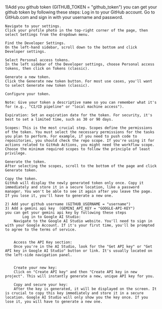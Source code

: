 1)Add you github token    (GITHUB_TOKEN = "github_token")
you can get your github token by following these steps:
    Log in to your GitHub account.
    Go to GitHub.com and sign in with your username and password.
    
    Navigate to your settings.
    Click your profile photo in the top-right corner of the page, then select Settings from the dropdown menu.
    
    Find the Developer Settings.
    On the left-hand sidebar, scroll down to the bottom and click Developer settings.
    
    Select Personal access tokens.
    In the left sidebar of the Developer settings, choose Personal access tokens, then click on Tokens (classic).
    
    Generate a new token.
    Click the Generate new token button. For most use cases, you'll want to select Generate new token (classic).
    
    Configure your token.
    
    Note: Give your token a descriptive name so you can remember what it's for (e.g., "CI/CD pipeline" or "local machine access").
    
    Expiration: Set an expiration date for the token. For security, it's best to set a limited time, such as 30 or 90 days.
    
    Scopes: This is the most crucial step. Scopes define the permissions of the token. You must select the necessary permissions for the tasks you plan to perform. For example, if you need to push code to repositories, you should check the repo scope. If you're using it for actions related to GitHub Actions, you might need the workflow scope. Choose the minimum required scopes to follow the principle of least privilege.
    
    Generate the token.
    After selecting the scopes, scroll to the bottom of the page and click Generate token.
    
    Copy the token.
    GitHub will display the newly generated token only once. Copy it immediately and store it in a secure location, like a password manager. You won't be able to see it again after you leave the page. If you lose it, you'll have to generate a new one.

    2) Add your github username (GITHUB_USERNAME = "username")
    3) Add a gemini api key  (GEMINI_API_KEY = "GOOGLE-API-KEY")
    you can get your gemini api key by following these steps
            Log in to Google AI Studio:
        Navigate to the Google AI Studio website. You'll need to sign in with your Google Account. If it's your first time, you'll be prompted to agree to the terms of service.
        
        
        Access the API Key section:
        Once you're in the AI Studio, look for the "Get API key" or "Get API key in Google AI Studio" button or link. It's usually located on the left-side navigation panel.
        
        
        Create your new key:
        Click on "Create API key" and then "Create API key in new project". This will instantly generate a new, unique API key for you.
        
        Copy and secure your key:
        After the key is generated, it will be displayed on the screen. It is crucial to copy this key immediately and store it in a secure location. Google AI Studio will only show you the key once. If you lose it, you will have to generate a new one.
